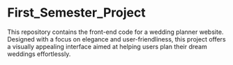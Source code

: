 # First_Semester_Project
This repository contains the front-end code for a wedding planner website. Designed with a focus on elegance and user-friendliness, this project offers a visually appealing interface aimed at helping users plan their dream weddings effortlessly.
